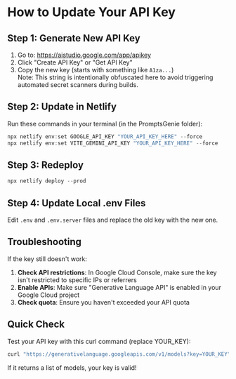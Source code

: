 # How to Update Your API Key

## Step 1: Generate New API Key

1. Go to: https://aistudio.google.com/app/apikey
2. Click "Create API Key" or "Get API Key"
3. Copy the new key (starts with something like `A1za...`)  
   Note: This string is intentionally obfuscated here to avoid triggering
   automated secret scanners during builds.

## Step 2: Update in Netlify

Run these commands in your terminal (in the PromptsGenie folder):

```powershell
npx netlify env:set GOOGLE_API_KEY "YOUR_API_KEY_HERE" --force
npx netlify env:set VITE_GEMINI_API_KEY "YOUR_API_KEY_HERE" --force
```

## Step 3: Redeploy

```powershell
npx netlify deploy --prod
```

## Step 4: Update Local .env Files

Edit `.env` and `.env.server` files and replace the old key with the new one.

## Troubleshooting

If the key still doesn't work:

1. **Check API restrictions**: In Google Cloud Console, make sure the key isn't restricted to specific IPs or referrers
2. **Enable APIs**: Make sure "Generative Language API" is enabled in your Google Cloud project
3. **Check quota**: Ensure you haven't exceeded your API quota

## Quick Check

Test your API key with this curl command (replace YOUR_KEY):

```bash
curl "https://generativelanguage.googleapis.com/v1/models?key=YOUR_KEY"
```

If it returns a list of models, your key is valid!

